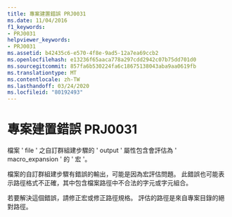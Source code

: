 ```yaml
---
title: 專案建置錯誤 PRJ0031
ms.date: 11/04/2016
f1_keywords:
- PRJ0031
helpviewer_keywords:
- PRJ0031
ms.assetid: b42435c6-e570-4f8e-9ad5-12a7ea69ccb2
ms.openlocfilehash: e13236f65aaca778a297cdd2942c07b75dd701d0
ms.sourcegitcommit: 857fa6b530224fa6c18675138043aba9aa0619fb
ms.translationtype: MT
ms.contentlocale: zh-TW
ms.lasthandoff: 03/24/2020
ms.locfileid: "80192493"
---
```

# <a name="project-build-error-prj0031"></a>專案建置錯誤 PRJ0031

檔案 ' file ' 之自訂群組建步驟的 ' output ' 屬性包含會評估為 ' macro_expansion ' 的 ' 宏 '。

檔案的自訂群組建步驟有錯誤的輸出，可能是因為宏評估問題。 此錯誤也可能表示路徑格式不正確，其中包含檔案路徑中不合法的字元或字元組合。

若要解決這個錯誤，請修正宏或修正路徑規格。 評估的路徑是來自專案目錄的絕對路徑。
